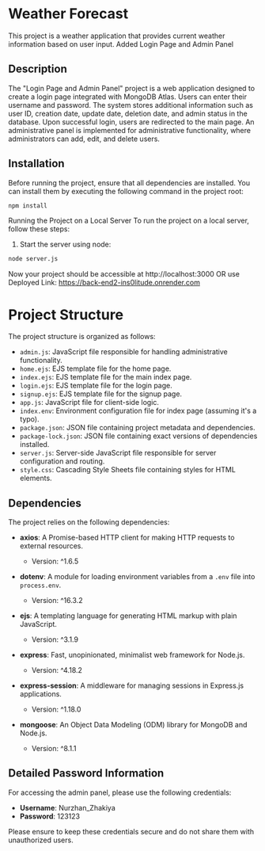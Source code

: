 # Weather Forecast
This project is a weather application that provides current weather information based on user input.
Added Login Page and Admin Panel

## Description
The "Login Page and Admin Panel" project is a web application designed to create a login page integrated with MongoDB Atlas. Users can enter their username and password. The system stores additional information such as user ID, creation date, update date, deletion date, and admin status in the database. Upon successful login, users are redirected to the main page. An administrative panel is implemented for administrative functionality, where administrators can add, edit, and delete users.

## Installation

Before running the project, ensure that all dependencies are installed. You can install them by executing the following command in the project root:

```bash
npm install
```
Running the Project on a Local Server
To run the project on a local server, follow these steps:
1) Start the server using node:
```bash
node server.js
```
Now your project should be accessible at http://localhost:3000
OR use Deployed Link: https://back-end2-ins0litude.onrender.com

# Project Structure

The project structure is organized as follows:

- `admin.js`: JavaScript file responsible for handling administrative functionality.
- `home.ejs`: EJS template file for the home page.
- `index.ejs`: EJS template file for the main index page.
- `login.ejs`: EJS template file for the login page.
- `signup.ejs`: EJS template file for the signup page.
- `app.js`: JavaScript file for client-side logic.
- `index.env`: Environment configuration file for index page (assuming it's a typo).
- `package.json`: JSON file containing project metadata and dependencies.
- `package-lock.json`: JSON file containing exact versions of dependencies installed.
- `server.js`: Server-side JavaScript file responsible for server configuration and routing.
- `style.css`: Cascading Style Sheets file containing styles for HTML elements.

## Dependencies

The project relies on the following dependencies:

- **axios**: A Promise-based HTTP client for making HTTP requests to external resources.
  - Version: ^1.6.5

- **dotenv**: A module for loading environment variables from a `.env` file into `process.env`.
  - Version: ^16.3.2

- **ejs**: A templating language for generating HTML markup with plain JavaScript.
  - Version: ^3.1.9

- **express**: Fast, unopinionated, minimalist web framework for Node.js.
  - Version: ^4.18.2

- **express-session**: A middleware for managing sessions in Express.js applications.
  - Version: ^1.18.0

- **mongoose**: An Object Data Modeling (ODM) library for MongoDB and Node.js.
  - Version: ^8.1.1

## Detailed Password Information

For accessing the admin panel, please use the following credentials:

- **Username**: Nurzhan_Zhakiya
- **Password**: 123123

Please ensure to keep these credentials secure and do not share them with unauthorized users.

